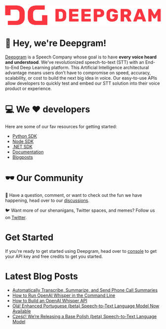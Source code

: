 ![Deepgram full logo in red: DG Deepgram](dg-logo.png)

:wave: Hey, we're Deepgram! 
======


[Deepgram](https://deepgram.com/) is a Speech Company whose goal is to have **every voice heard and understood**.  We've revolutionized speech-to-text (STT) with an End-to-End Deep Learning platform. This Artificial Intelligence architectural advantage means users don’t have to compromise on speed, accuracy, scalability, or cost to build the next big idea in voice.   Our easy-to-use APIs allow developers to quickly test and embed our STT solution into their voice product or experience.

:computer: We :heart: developers
======
Here are some of our fav resources for getting started:
- [Python SDK](https://github.com/deepgram/python-sdk)
- [Node SDK](https://github.com/deepgram/deepgram-node-sdk)
- [.NET SDK](https://github.com/deepgram/deepgram-dotnet-sdk)
- [Documentation](https://developers.deepgram.com/documentation/)
- [Blogposts](https://developers.deepgram.com/blog/)

:dark_sunglasses: Our Community
 ======

:thought_balloon: Have a question, comment, or want to check out the fun we have happening, head over to our [discussions](https://github.com/orgs/deepgram/discussions).


:bird: Want more of our shenanigans, Twitter spaces, and memes? Follow us on [Twitter](https://twitter.com/DeepgramAI).


Get Started
=====
If you're ready to get started using Deepgram, head over to [console](https://console.deepgram.com/) to get your API key and free credits to get you started.

Latest Blog Posts
=====
<!-- BLOG-POST-LIST:START -->
- [Automatically Transcribe, Summarize, and Send Phone Call Summaries](https://blog.deepgram.com/automatically-transcribe-summarize-and-send-phone-call-summaries/)
- [How to Run OpenAI Whisper in the Command Line](https://blog.deepgram.com/how-to-run-openai-whisper-in-command-line/)
- [How to Build an OpenAI Whisper API](https://blog.deepgram.com/how-to-build-an-openai-whisper-api/)
- [Olá! Enhanced Portuguese &lpar;beta&rpar; Speech-to-Text Language Model Now Available](https://blog.deepgram.com/ol%C3%A1-enhanced-portuguese-beta-speech-to-text-language-model-now-available/)
- [Cześć! We’re Releasing a Base Polish &lpar;beta&rpar; Speech-to-Text Language Model](https://blog.deepgram.com/cze%C5%9B%C4%87-we%E2%80%99re-releasing-a-base-polish-beta-speech-to-text-language-model/)
<!-- BLOG-POST-LIST:END -->

